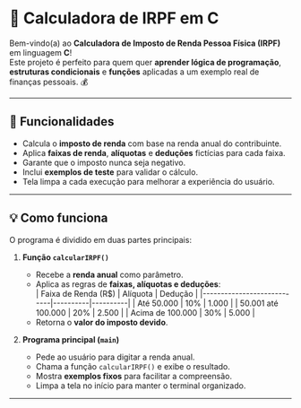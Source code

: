 # 🧾 Calculadora de IRPF em C

Bem-vindo(a) ao **Calculadora de Imposto de Renda Pessoa Física (IRPF)** em linguagem **C**!  
Este projeto é perfeito para quem quer **aprender lógica de programação**, **estruturas condicionais** e **funções** aplicadas a um exemplo real de finanças pessoais. 💰

---

## 🚀 Funcionalidades

- Calcula o **imposto de renda** com base na renda anual do contribuinte.
- Aplica **faixas de renda**, **alíquotas** e **deduções** fictícias para cada faixa.
- Garante que o imposto nunca seja negativo.
- Inclui **exemplos de teste** para validar o cálculo.
- Tela limpa a cada execução para melhorar a experiência do usuário.

---

## 💡 Como funciona

O programa é dividido em duas partes principais:

1. **Função `calcularIRPF()`**  
   - Recebe a **renda anual** como parâmetro.  
   - Aplica as regras de **faixas, alíquotas e deduções**:  
     | Faixa de Renda (R$)        | Alíquota | Dedução  |
     |----------------------------|----------|----------|
     | Até 50.000                 | 10%      | 1.000    |
     | 50.001 até 100.000         | 20%      | 2.500    |
     | Acima de 100.000           | 30%      | 5.000    |
   - Retorna o **valor do imposto devido**.

2. **Programa principal (`main`)**  
   - Pede ao usuário para digitar a renda anual.  
   - Chama a função `calcularIRPF()` e exibe o resultado.  
   - Mostra **exemplos fixos** para facilitar a compreensão.  
   - Limpa a tela no início para manter o terminal organizado.

---

